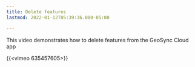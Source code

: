 ```yaml
---
title: Delete features
lastmod: 2022-01-12T05:39:36.000-05:00

---
```

This video demonstrates how to delete features from the GeoSync Cloud app

{{<vimeo 635457605>}}